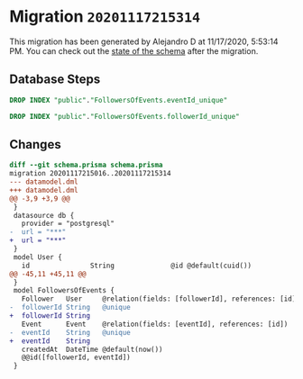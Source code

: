 # Migration `20201117215314`

This migration has been generated by Alejandro D at 11/17/2020, 5:53:14 PM.
You can check out the [state of the schema](./schema.prisma) after the migration.

## Database Steps

```sql
DROP INDEX "public"."FollowersOfEvents.eventId_unique"

DROP INDEX "public"."FollowersOfEvents.followerId_unique"
```

## Changes

```diff
diff --git schema.prisma schema.prisma
migration 20201117215016..20201117215314
--- datamodel.dml
+++ datamodel.dml
@@ -3,9 +3,9 @@
 }
 datasource db {
   provider = "postgresql"
-  url = "***"
+  url = "***"
 }
 model User {
   id               String              @id @default(cuid())
@@ -45,11 +45,11 @@
 }
 model FollowersOfEvents {
   Follower   User     @relation(fields: [followerId], references: [id])
-  followerId String   @unique
+  followerId String
   Event      Event    @relation(fields: [eventId], references: [id])
-  eventId    String   @unique
+  eventId    String
   createdAt  DateTime @default(now())
   @@id([followerId, eventId])
 }
```


